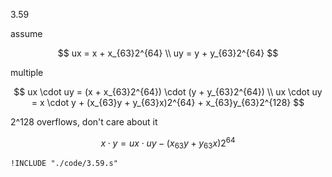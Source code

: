 3.59


assume

$$
ux = x + x_{63}2^{64} \\
uy = y + y_{63}2^{64}
$$

multiple

$$
ux \cdot uy = (x + x_{63}2^{64}) \cdot (y + y_{63}2^{64}) \\
ux \cdot uy = x \cdot y + (x_{63}y + y_{63}x)2^{64} + x_{63}y_{63}2^{128}
$$

2^128 overflows, don't care about it

$$
x \cdot y = ux \cdot uy - (x_{63}y + y_{63}x)2^{64}
$$

```gas
!INCLUDE "./code/3.59.s"
```

